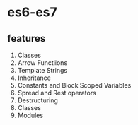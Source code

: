 # es6-es7
## features
1. Classes
2. Arrow Functiions
3. Template Strings
4. Inheritance
5. Constants and Block Scoped Variables
6. Spread and Rest operators
7. Destructuring
8. Classes
9. Modules

